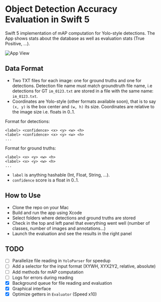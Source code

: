 # Object Detection Accuracy Evaluation in Swift 5

Swift 5 implementation of mAP computation for Yolo-style detections. The App shows stats about the database as well as evaluation stats (True Positive, ...).

![App View](https://github.com/laclouis5/ObjectDetectionEvaluator/blob/master/app.png "Main View of the App")

## Data Format
* Two TXT files for each image: one for ground truths and one for detections. Detection file name must match groundtruth file name, i.e detections for GT `im_0123.txt` are stored in a file with the same name: `im_0123.txt`.
* Coordinates are Yolo-style (other formats available soon), that is to say `(x, y)` is the box center and `(w, h)` its size. Coordinates are relative to the image size i.e. floats in 0..1.

Format for detections:
```
<label> <confidence> <x> <y> <w> <h>
<label> <confidence> <x> <y> <w> <h>
...
````

Format for ground truths:
```
<label> <x> <y> <w> <h>
<label> <x> <y> <w> <h>
...
````

* `label` is anything hashable (Int, Float, String, ...).
* `confidence` score is a float in 0..1.

## How to Use
* Clone the repo on your Mac
* Build and run the app using Xcode
* Select folders where detections and ground truths are stored
* Check in the top and left panel that everything went well (number of classes, number of images and annotations...)
* Launch the evaluation and see the results in the right panel

## TODO
- [ ] Parallelize file reading in `YoloParser` for speedup
- [ ] Add a selector for the input format (XYWH, XYX2Y2, relative, absolute)
- [ ] Add methods for mAP computation
- [ ] Logs for errors during reading
- [x] Background queue for file reading and evaluation
- [x] Graphical interface
- [x] Optimize getters in `Evaluator` (Speed x10)

